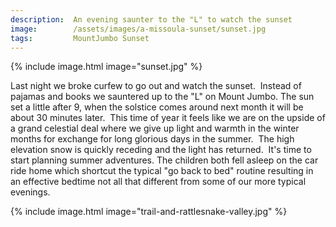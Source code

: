 ```yaml
---
description:  An evening saunter to the "L" to watch the sunset
image:        /assets/images/a-missoula-sunset/sunset.jpg
tags:         MountJumbo Sunset
---
```

{% include image.html image="sunset.jpg" %}

Last night we broke curfew to go out and watch the sunset.  Instead of pajamas and books we sauntered up to the "L" on Mount Jumbo. The sun set a little after 9, when the solstice comes around next month it will be about 30 minutes later.  This time of year it feels like we are on the upside of a grand celestial deal where we give up light and warmth in the winter months for exchange for long glorious days in the summer.  The high elevation snow is quickly receding and the light has returned.  It's time to start planning summer adventures. The children both fell asleep on the car ride home which shortcut the typical "go back to bed" routine resulting in an effective bedtime not all that different from some of our more typical evenings.

{% include image.html image="trail-and-rattlesnake-valley.jpg" %}
